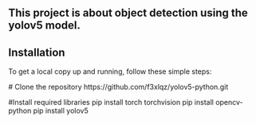 <h2>This project is about object detection using the yolov5 model.</h2>
<h2>Installation</h2>
  <p>To get a local copy up and running, follow these simple steps:</p>
  # Clone the repository
  https://github.com/f3xlqz/yolov5-python.git

  #Install required libraries
  pip install torch torchvision
  pip install opencv-python
  pip install yolov5

